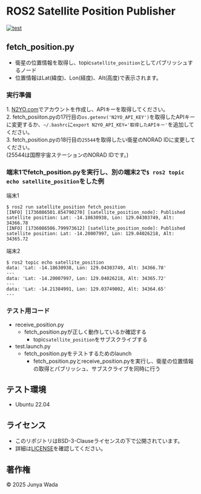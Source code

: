 # ROS2 Satellite Position Publisher
[![test](https://github.com/JEISU20xx/satellite_position/actions/workflows/test.yml/badge.svg)](https://github.com/JEISU20xx/satellite_position/actions/workflows/test.yml)
## fetch_position.py
- 衛星の位置情報を取得し、topic`satellite_position`としてパブリッシュするノード
- 位置情報はLat(緯度)、Lon(経度)、Alt(高度)で表示されます。
### 実行準備
1\. [N2YO.com](https://www.n2yo.com/)でアカウントを作成し、APIキーを取得してください。   
2\. fetch_posiiton.pyの17行目の`os.getenv('N2YO_API_KEY')`を取得したAPIキーに変更するか、`~/.bashrc`に`export N2YO_API_KEY='取得したAPIキー'`を追加してください。  
3\. fetch_position.pyの18行目の`25544`を取得したい衛星のNORAD IDに変更してください。  
(25544は国際宇宙ステーションのNORAD IDです。)

### 端末1でfetch_position.pyを実行し、別の端末2で`$ ros2 topic echo satellite_position`をした例
端末1
```
$ ros2 run satellite_position fetch_position
[INFO] [1736086501.854790270] [satellite_position_node]: Published satellite position: Lat: -14.18630938, Lon: 129.04303749, Alt: 34366.78
[INFO] [1736086506.799973612] [satellite_position_node]: Published satellite position: Lat: -14.20007997, Lon: 129.04026218, Alt: 34365.72
```
端末2
```
$ ros2 topic echo satellite_position
data: 'Lat: -14.18630938, Lon: 129.04303749, Alt: 34366.78'
---
data: 'Lat: -14.20007997, Lon: 129.04026218, Alt: 34365.72'
---
data: 'Lat: -14.21384991, Lon: 129.03749002, Alt: 34364.65'
---
```
### テスト用コード
- receive_position.py
  - fetch_position.pyが正しく動作しているか確認する
    - topic`satellite_position`をサブスクライブする
- test.launch.py
  - fetch_position.pyをテストするためのlaunch
    - fetch_position.pyとreceive_position.pyを実行し、衛星の位置情報の取得とパブリッシュ、サブスクライブを同時に行う

## テスト環境
- Ubuntu 22.04

## ライセンス
- このリポジトリはBSD-3-Clauseライセンスの下で公開されています。
- 詳細は[LICENSE](https://github.com/JEISU20xx/satellite_position/blob/master/LICENSE)を確認してください。

## 著作権
© 2025 Junya Wada
